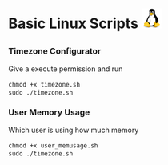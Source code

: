 # Basic Linux Scripts <a href="https://www.linux.org/" target="_blank" rel="noreferrer"> <img src="https://raw.githubusercontent.com/devicons/devicon/master/icons/linux/linux-original.svg" alt="linux" width="40" height="40"/> </a> </p> 

### Timezone Configurator 
Give a execute permission and run

```
chmod +x timezone.sh
sudo ./timezone.sh
```

### User Memory Usage
Which user is using how much memory 

```
chmod +x user_memusage.sh
sudo ./timezone.sh
```

